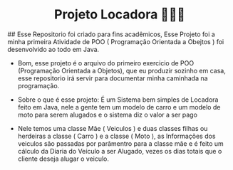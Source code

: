 <h1 align="center"> Projeto Locadora 🚗👨‍💻</h1>
## Esse Repositorio foi criado para fins acadêmicos, Esse Projeto foi a minha primeira Atividade de POO ( Programação Orientada a Obejtos ) foi desenvolvido ao todo em Java.
   
- Bom, esse projeto é o arquivo do primeiro exercicio de POO (Programação Orientada a Objetos), que eu produzir sozinho em casa, esse repositorio irá servir para documentar minha caminhada na programação.

 - Sobre o que é esse projeto: É um Sistema bem simples de Locadora feito em Java, nele a gente tem um modelo de carro e um modelo de moto para serem alugados e o sistema diz o valor a ser pago
 - Nele temos uma classe Mãe ( Veiculos ) e duas classes filhas ou herdeiras a classe ( Carro ) e a classe ( Moto ), as Informações dos veiculos são passadas por parâmentro para a classe mãe e é feito um cálculo da Diaria do Veículo a ser Alugado, vezes os dias totais que o cliente deseja alugar o veiculo.
